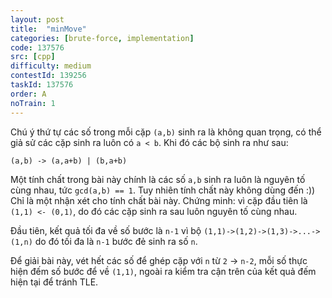 ```yaml
---
layout: post
title:  "minMove"
categories: [brute-force, implementation]
code: 137576
src: [cpp]
difficulty: medium
contestId: 139256
taskId: 137576
order: A
noTrain: 1
---
```


Chú ý thứ tự các số trong mỗi cặp `(a,b)` sinh ra là không quan trọng, có thể giả sử các cặp sinh ra luôn có `a < b`. Khi đó các bộ sinh ra như sau:

`(a,b) -> (a,a+b) | (b,a+b)`

Một tính chất trong bài này chính là các số `a,b` sinh ra luôn là nguyên tố cùng nhau, tức `gcd(a,b) == 1`. Tuy nhiên tính chất này không dùng đến :)) Chỉ là một nhận xét cho tính chất bài này. Chứng minh: vì cặp đầu tiên là `(1,1) <- (0,1)`, do đó các cặp sinh ra sau luôn nguyên tố cùng nhau.

Đầu tiên, kết quả tối đa về số bước là `n-1` vì bộ `(1,1)->(1,2)->(1,3)->...->(1,n)` do đó tối đa là `n-1` bước đẻ sinh ra số `n`.

Để giải bài này, vét hết các số để ghép cặp với `n` từ `2` -> `n-2`, mỗi số thực hiện đếm số bước để về `(1,1)`, ngoài ra kiểm tra cận trên của kết quả đếm hiện tại để tránh TLE.
